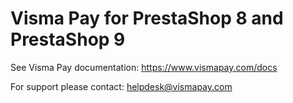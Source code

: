 # Visma Pay for PrestaShop 8 and PrestaShop 9

See Visma Pay documentation: https://www.vismapay.com/docs

For support please contact: helpdesk@vismapay.com
